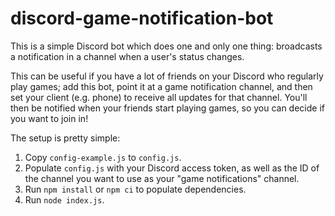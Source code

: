 # discord-game-notification-bot

This is a simple Discord bot which does one and only one thing: broadcasts a notification in a channel when a user's status changes.

This can be useful if you have a lot of friends on your Discord who regularly play games; add this bot, point it at a game notification channel, and then set your client (e.g. phone) to receive all updates for that channel.  You'll then be notified when your friends start playing games, so you can decide if you want to join in!

The setup is pretty simple:

1. Copy `config-example.js` to `config.js`.
2. Populate `config.js` with your Discord access token, as well as the ID of the channel you want to use as your "game notifications" channel.
3. Run `npm install` or `npm ci` to populate dependencies.
4. Run `node index.js`.
